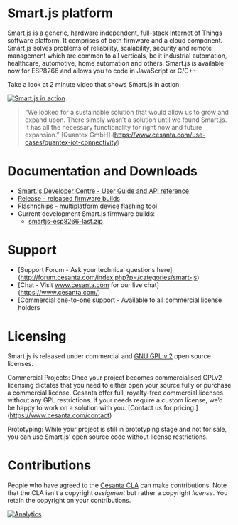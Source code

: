 # Smart.js platform

Smart.js is a generic, hardware independent, full-stack Internet of Things software platform. It comprises of both firmware and a cloud component. Smart.js solves problems of reliability, scalability, security and remote management which are common to all verticals, be it industrial automation, healthcare, automotive, home automation and others.
Smart.js is available now for ESP8266 and allows you to code in JavaScript or C/C++.

Take a look at 2 minute video that shows Smart.js in action:

[![Smart.js in action](https://docs.cesanta.com/images/Smart.js.clip.png)](https://www.youtube.com/watch?v=6DYfGsqQzCg)

> “We looked for a sustainable solution that would allow us to grow and expand upon. There simply wasn’t a solution until we found Smart.js. It has all the necessary functionality for right now and future expansion.” [Quantex GmbH] (https://www.cesanta.com/use-cases/quantex-iot-connectivity)

# Documentation and Downloads

- [Smart.js Developer Centre - User Guide and API reference](https://docs.cesanta.com/smartjs)
- [Release - released firmware builds](https://github.com/cesanta/smart.js/releases/latest)
- [Flashnchips - multiplatform device flashing tool](https://github.com/cesanta/fnc/releases/latest)
- Current development Smart.js firmware builds:
   - [smartjs-esp8266-last.zip](https://backend.cesanta.com/devel/smartjs-esp8266-last.zip)

# Support
- [Support Forum - Ask your technical questions here] (http://forum.cesanta.com/index.php?p=/categories/smart-js)
- [Chat - Visit www.cesanta.com for our live chat] (https://www.cesanta.com/)
- [Commercial one-to-one support - Available to all commercial license holders


# Licensing

Smart.js is released under commercial and [GNU GPL v.2](http://www.gnu.org/licenses/old-licenses/gpl-2.0.html) open source licenses.

Commercial Projects:
Once your project becomes commercialised GPLv2 licensing dictates that you need to either open your source fully or purchase a commercial license. Cesanta offer full, royalty-free commercial licenses without any GPL restrictions. If your needs require a custom license, we’d be happy to work on a solution with you. [Contact us for pricing.] (https://www.cesanta.com/contact)

Prototyping:
While your project is still in prototyping stage and not for sale, you can use Smart.js’ open source code without license restrictions.

# Contributions

People who have agreed to the
[Cesanta CLA](https://docs.cesanta.com/contributors_la.shtml)
can make contributions. Note that the CLA isn't a copyright
_assigment_ but rather a copyright _license_.
You retain the copyright on your contributions.

[![Analytics](https://ga-beacon.appspot.com/UA-42732794-6/project-page)](https://github.com/cesanta/smart.js)

